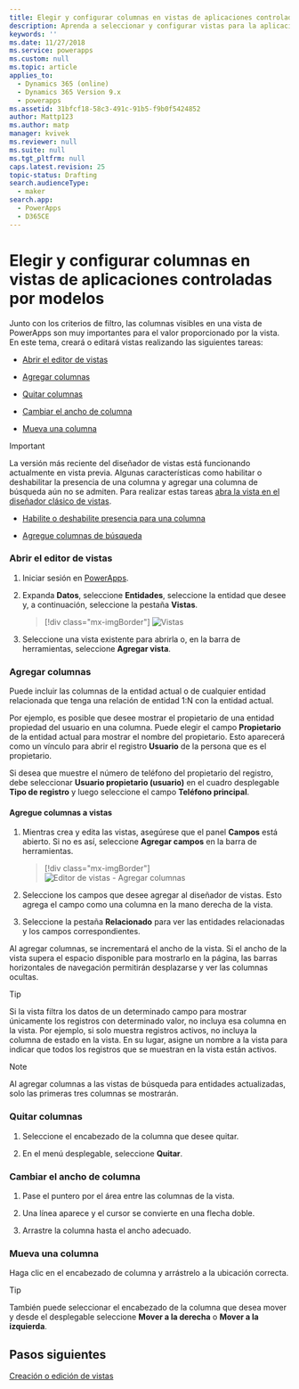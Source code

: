 ```yaml
---
title: Elegir y configurar columnas en vistas de aplicaciones controladas por modelos en PowerApps | MicrosoftDocs
description: Aprenda a seleccionar y configurar vistas para la aplicación
keywords: ''
ms.date: 11/27/2018
ms.service: powerapps
ms.custom: null
ms.topic: article
applies_to:
  - Dynamics 365 (online)
  - Dynamics 365 Version 9.x
  - powerapps
ms.assetid: 31bfcf18-58c3-491c-91b5-f9b0f5424852
author: Mattp123
ms.author: matp
manager: kvivek
ms.reviewer: null
ms.suite: null
ms.tgt_pltfrm: null
caps.latest.revision: 25
topic-status: Drafting
search.audienceType:
  - maker
search.app:
  - PowerApps
  - D365CE
---
```


# <a name="choose-and-configure-columns-in-model-driven-app-views"></a>Elegir y configurar columnas en vistas de aplicaciones controladas por modelos

<a name="BKMK_ChooseAndConfigureColumns"></a>   

 Junto con los criterios de filtro, las columnas visibles en una vista de PowerApps son muy importantes para el valor proporcionado por la vista. En este tema, creará o editará vistas realizando las siguientes tareas:  

-   [Abrir el editor de vistas](choose-and-configure-columns.md#open-the-view-editor)  
   
-   [Agregar columnas](choose-and-configure-columns.md#BKMK_AddColumns)  
  
-   [Quitar columnas](choose-and-configure-columns.md#BKMK_RemoveColumns)  
  
-   [Cambiar el ancho de columna](choose-and-configure-columns.md#BKMK_ChangeColumnWidth)  
  
-   [Mueva una columna](choose-and-configure-columns.md#BKMK_MoveAColumns)  
    
  > [!IMPORTANT]
  > La versión más reciente del diseñador de vistas está funcionando actualmente en vista previa. Algunas características como habilitar o deshabilitar la presencia de una columna y agregar una columna de búsqueda aún no se admiten. Para realizar estas tareas [abra la vista en el diseñador clásico de vistas](/dynamics365/customer-engagement/customize/create-and-edit-views#open-the-classic-view-designer).
  >  -   [Habilite o deshabilite presencia para una columna](/dynamics365/customer-engagement/customize/choose-and-configure-columns#BKMK_EnableOrDisablePresence)  
  >
  >  -   [Agregue columnas de búsqueda](/dynamics365/customer-engagement/customize/choose-and-configure-columns#BKMK_AddFindColumns) 



### <a name="open-the-view-editor"></a>Abrir el editor de vistas

1.  Iniciar sesión en [PowerApps](https://web.powerapps.com/?utm_source=padocs&utm_medium=linkinadoc&utm_campaign=referralsfromdoc).  

2.  Expanda **Datos**, seleccione **Entidades**, seleccione la entidad que desee y, a continuación, seleccione la pestaña **Vistas**. 

    > [!div class="mx-imgBorder"] 
    > ![Vistas](media/available-views.png)

3. Seleccione una vista existente para abrirla o, en la barra de herramientas, seleccione **Agregar vista**. 

<a name="BKMK_AddColumns"></a>   
### <a name="add-columns"></a>Agregar columnas  
 Puede incluir las columnas de la entidad actual o de cualquier entidad relacionada que tenga una relación de entidad 1:N con la entidad actual.  
  
 Por ejemplo, es posible que desee mostrar el propietario de una entidad propiedad del usuario en una columna. Puede elegir el campo **Propietario** de la entidad actual para mostrar el nombre del propietario. Esto aparecerá como un vínculo para abrir el registro **Usuario** de la persona que es el propietario.  
  
 Si desea que muestre el número de teléfono del propietario del registro, debe seleccionar **Usuario propietario (usuario)** en el cuadro desplegable **Tipo de registro** y luego seleccione el campo **Teléfono principal**.  
  
#### <a name="add-columns-to-views"></a>Agregue columnas a vistas  
  
1.  Mientras crea y edita las vistas, asegúrese que el panel **Campos** está abierto. Si no es así, seleccione **Agregar campos** en la barra de herramientas. 

    > [!div class="mx-imgBorder"] 
    > ![Editor de vistas - Agregar columnas](media/fields-drawer-view-designer.png)

2.  Seleccione los campos que desee agregar al diseñador de vistas. Esto agrega el campo como una columna en la mano derecha de la vista.

3.  Seleccione la pestaña **Relacionado** para ver las entidades relacionadas y los campos correspondientes.
  
 Al agregar columnas, se incrementará el ancho de la vista. Si el ancho de la vista supera el espacio disponible para mostrarlo en la página, las barras horizontales de navegación permitirán desplazarse y ver las columnas ocultas.  
  
> [!TIP]
>  Si la vista filtra los datos de un determinado campo para mostrar únicamente los registros con determinado valor, no incluya esa columna en la vista. Por ejemplo, si solo muestra registros activos, no incluya la columna de estado en la vista. En su lugar, asigne un nombre a la vista para indicar que todos los registros que se muestran en la vista están activos.  
  
> [!NOTE]
>  Al agregar columnas a las vistas de búsqueda para entidades actualizadas, solo las primeras tres columnas se mostrarán.  
  
<a name="BKMK_RemoveColumns"></a>   
### <a name="remove-columns"></a>Quitar columnas  
  
1.  Seleccione el encabezado de la columna que desee quitar.  
  
2.  En el menú desplegable, seleccione **Quitar**.  
  
<a name="BKMK_ChangeColumnWidth"></a>   
### <a name="change-column-width"></a>Cambiar el ancho de columna  
  
1.  Pase el puntero por el área entre las columnas de la vista.  
  
2.  Una línea aparece y el cursor se convierte en una flecha doble.  
  
3.  Arrastre la columna hasta el ancho adecuado.  
  
<a name="BKMK_MoveAColumns"></a>   
### <a name="move-a-column"></a>Mueva una columna  
  
Haga clic en el encabezado de columna y arrástrelo a la ubicación correcta.
  
> [!TIP]
>   También puede seleccionar el encabezado de la columna que desea mover y desde el desplegable seleccione **Mover a la derecha** o **Mover a la izquierda**.  


  
## <a name="next-steps"></a>Pasos siguientes
[Creación o edición de vistas](create-edit-views.md)
